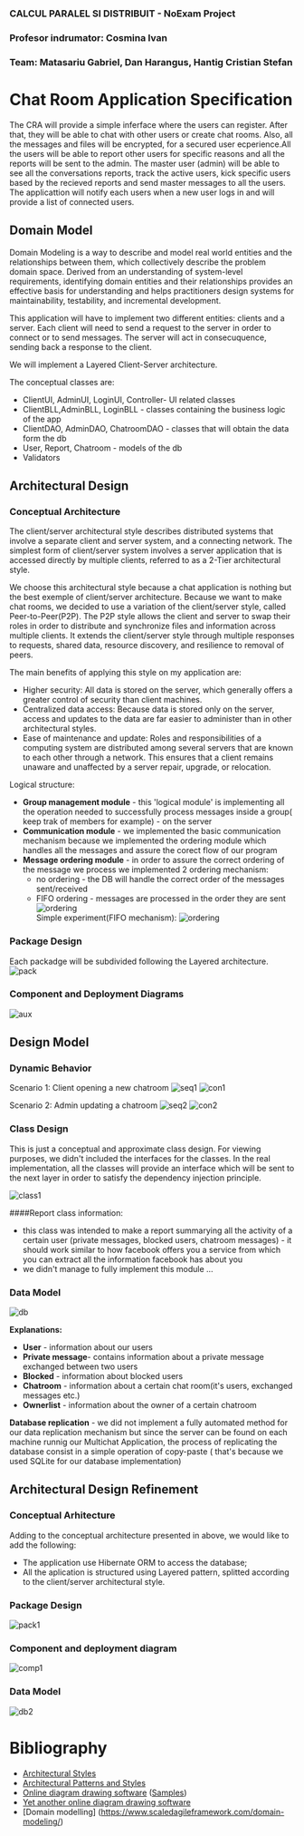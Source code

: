 ### CALCUL PARALEL SI DISTRIBUIT - NoExam Project  
### Profesor indrumator: Cosmina Ivan  
### Team: Matasariu Gabriel, Dan Harangus, Hantig Cristian Stefan  

# Chat Room Application Specification
The CRA will provide a simple inferface where the users can register. After that, they will be able to chat with other users or create chat rooms. Also, all the messages and files will be encrypted, for a secured user ecperience.All the users will be able to report other users for specific reasons and all the reports will be sent to the admin. The master user (admin) will be able to see all the conversations reports, track the active users, kick specific users based by the recieved reports and send master messages to all the users. The applicattion will notify each users when a new user logs in and will provide a list of connected users.

## Domain Model
Domain Modeling is a way to describe and model real world entities and the relationships between them, which collectively describe the problem domain space. Derived from an understanding of system-level requirements, identifying domain entities and their relationships provides an effective basis for understanding and helps practitioners design systems for maintainability, testability, and incremental development.

This application will have to implement two different entities: clients and a server. Each client will need to send a request to the server in order to connect or to send messages. The server will act in consecuquence, sending back a response to the client.

We will implement a Layered Client-Server architecture.

The conceptual classes are:
 * ClientUI, AdminUI, LoginUI, Controller- UI related classes
 * ClientBLL,AdminBLL, LoginBLL - classes containing the business logic of the app
 * ClientDAO, AdminDAO, ChatroomDAO - classes that will obtain the data form the db
 * User, Report, Chatroom - models of the db
 * Validators


## Architectural Design

### Conceptual Architecture
The client/server architectural style describes distributed systems that involve a separate client and server system, and a connecting network. The simplest form of client/server system involves a server application that is accessed directly by multiple clients, referred to as a 2-Tier architectural style.

We choose this architectural style because a chat application is nothing but the best exemple of client/server architecture. Because we want to make chat rooms, we decided to use a variation of the client/server style, called Peer-to-Peer(P2P). The P2P style allows the client and server to swap their roles in order to distribute and synchronize files and information across multiple clients. It extends the client/server style through multiple responses to requests, shared data, resource discovery, and resilience to removal of peers.

The main benefits of applying this style on my application are:
  * Higher security: All data is stored on the server, which generally offers a greater control of security than client machines.
  * Centralized data access: Because data is stored only on the server, access and updates to the data are far easier to administer than in other architectural styles.
  * Ease of maintenance and update: Roles and responsibilities of a computing system are distributed among several servers that are known to each other through a network. This ensures that a client remains unaware and unaffected by a server repair, upgrade, or relocation.

Logical structure:  
*	**Group management module** - this 'logical module' is implementing all the operation needed to successfully process messages inside a group( keep trak of members for example) - on the server  
*	**Communication module** - we implemented the basic communication mechanism because we implemented the ordering module which handles all the messages and assure the corect flow of our program  
*	**Message ordering module** - in order to assure the correct ordering of the message we process we implemented   2 ordering mechanism:    
	*	no ordering - the DB will handle the correct order of the messages sent/received  
	*	FIFO ordering - messages are processed in the order they are sent    
![ordering](images/ordering.png)  
Simple experiment(FIFO mechanism):
![ordering](images/test.png)
### Package Design
Each packadge will be subdivided following the Layered architecture.
![pack](images/pack.png)

### Component and Deployment Diagrams
![aux](images/deploy_new.png)

## Design Model

### Dynamic Behavior
Scenario 1: Client opening a new chatroom
![seq1](images/seq1.png)
![con1](images/con1.png)

Scenario 2: Admin updating a chatroom
![seq2](images/seq2.png)
![con2](images/con2.png)


### Class Design
This is just a conceptual and approximate class design. For viewing purposes, we didn't included the interfaces for the classes. In the real implementation, all the classes will provide an interface which will be sent to the next layer in order to satisfy the dependency injection principle.

![class1](images/class_new.png)

####Report class information:
*	this class was intended to make a report summarying all the activity of a certain user (private messages, blocked users, chatroom messages) - it should work similar to how facebook offers you a service from which you can extract all the information facebook has about you
*	we didn't manage to fully implement this module ...

### Data Model

![db](images/db_new.png)

**Explanations:**
*	**User** - information about our users  
*	**Private message**- contains information about a private message exchanged between two users  
*	**Blocked** - information about blocked users  
*	**Chatroom** - information about a certain chat room(it's users, exchanged messages etc.)  
*	**Ownerlist** - information about the owner of a certain chatroom  

**Database replication** - we did not implement a fully automated method for our data  replication mechanism but since the server can be found on each machine runnig our Multichat Application, the process of replicating the database consist in a simple operation of copy-paste ( that's because we used SQLite for our database implementation)  
## Architectural Design Refinement

### Conceptual Arhitecture

Adding to the conceptual architecture presented in above, we would like to add the following:  
 * The application use Hibernate ORM to access the database;  
 * All the aplication is structured using Layered pattern, splitted according to the client/server architectural style.  
 
### Package Design 

![pack1](images/package_new.png)

### Component and deployment diagram

![comp1](images/deploy.png)

### Data Model

![db2](images/db2.png)



# Bibliography
- [Architectural Styles](https://docs.microsoft.com/en-us/azure/architecture/guide/architecture-styles/)
- [Architectural Patterns and Styles](https://msdn.microsoft.com/en-us/library/ee658117.aspx)
- [Online diagram drawing software](https://yuml.me/) ([Samples](https://yuml.me/diagram/scruffy/class/samples))
- [Yet another online diagram drawing software](https://www.draw.io)
- [Domain modelling] (https://www.scaledagileframework.com/domain-modeling/)
